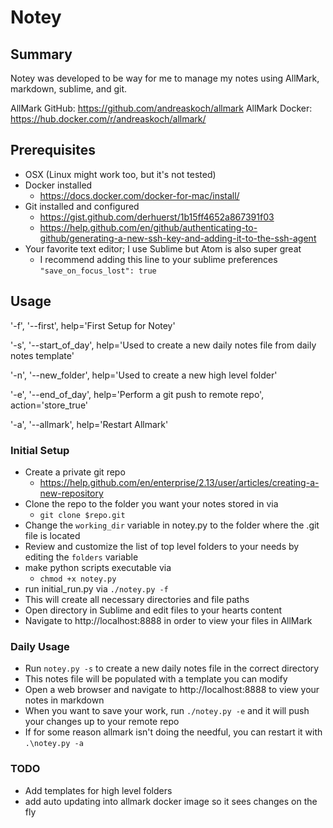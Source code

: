 # Notey

## Summary 

Notey was developed to be way for me to manage my notes using AllMark, markdown, sublime, and git.

AllMark GitHub: https://github.com/andreaskoch/allmark
AllMark Docker: https://hub.docker.com/r/andreaskoch/allmark/

## Prerequisites
  * OSX (Linux might work too, but it's not tested)
  * Docker installed 
  	* https://docs.docker.com/docker-for-mac/install/
  * Git installed and configured
    * https://gist.github.com/derhuerst/1b15ff4652a867391f03
    * https://help.github.com/en/github/authenticating-to-github/generating-a-new-ssh-key-and-adding-it-to-the-ssh-agent
  * Your favorite text editor; I use Sublime but Atom is also super great
    * I recommend adding this line to your sublime preferences `"save_on_focus_lost": true`

## Usage

'-f', '--first', help='First Setup for Notey'

'-s', '--start_of_day', help='Used to create a new daily notes file from daily notes template'

'-n', '--new_folder', help='Used to create a new high level folder'

'-e', '--end_of_day', help='Perform a git push to remote repo', action='store_true'

'-a', '--allmark', help='Restart Allmark'

### Initial Setup
  * Create a private git repo
    * https://help.github.com/en/enterprise/2.13/user/articles/creating-a-new-repository
  * Clone the repo to the folder you want your notes stored in via 
    * `git clone $repo.git`
  * Change the `working_dir` variable in notey.py to the folder where the .git file is located
  * Review and customize the list of top level folders to your needs by editing the `folders` variable
  * make python scripts executable via
    * `chmod +x notey.py`
  * run initial_run.py via `./notey.py -f`
  * This will create all necessary directories and file paths
  * Open directory in Sublime and edit files to your hearts content
  * Navigate to http://localhost:8888 in order to view your files in AllMark

### Daily Usage
  * Run `notey.py -s` to create a new daily notes file in the correct directory
  * This notes file will be populated with a template you can modify
  * Open a web browser and navigate to http://localhost:8888 to view your notes in markdown
  * When you want to save your work, run `./notey.py -e` and it will push your changes up to your remote repo
  * If for some reason allmark isn't doing the needful, you can restart it with `.\notey.py -a`

### TODO
  * Add templates for high level folders
  * add auto updating into allmark docker image so it sees changes on the fly
